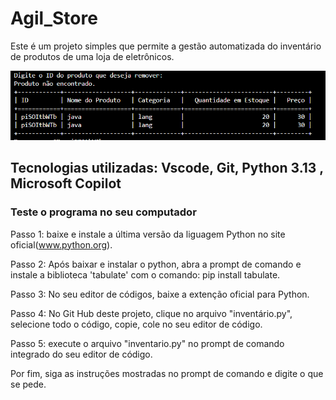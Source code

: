 # Agil_Store
Este é um projeto simples que permite a gestão automatizada do inventário de produtos de uma loja de eletrônicos.

<img src="./__pycache__/projeto.png">

## Tecnologias utilizadas: Vscode, Git, Python 3.13 , Microsoft Copilot

### Teste o programa no seu computador
Passo 1: baixe e instale a última versão da liguagem Python no site oficial(www.python.org).

Passo 2:  Após baixar  e instalar o python, abra a prompt de comando e instale a biblioteca 'tabulate' com o comando: pip install tabulate.

Passo 3: No seu editor de códigos, baixe a extenção oficial para Python.

Passo 4: No Git Hub deste projeto, clique no arquivo "inventário.py", selecione todo o código, copie, cole no seu editor de código.

Passo 5: execute o arquivo "inventario.py" no prompt de comando integrado do seu editor de código.

Por fim, siga as instruções mostradas no prompt de comando e digite o que se pede.
